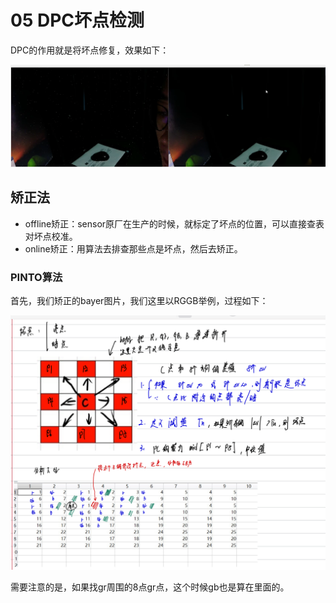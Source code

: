 # 05 DPC坏点检测

DPC的作用就是将坏点修复，效果如下：

![](./src/DPC坏点.png)


## 矫正法

* offline矫正：sensor原厂在生产的时候，就标定了坏点的位置，可以直接查表对坏点校准。
* online矫正：用算法去排查那些点是坏点，然后去矫正。

### PINTO算法

首先，我们矫正的bayer图片，我们这里以RGGB举例，过程如下：

![](./src/pinto.jpg)


需要注意的是，如果找gr周围的8点gr点，这个时候gb也是算在里面的。

